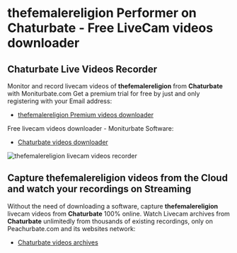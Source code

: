 # thefemalereligion Performer on Chaturbate - Free LiveCam videos downloader

## Chaturbate Live Videos Recorder

Monitor and record livecam videos of **thefemalereligion** from **Chaturbate** with Moniturbate.com
Get a premium trial for free by just and only registering with your Email address:
* [thefemalereligion Premium videos downloader](https://moniturbate.com/request-demo-licence-key.html)

Free livecam videos downloader - Moniturbate Software:
* [Chaturbate videos downloader](https://moniturbate.com/moniturbate-download-software.html)

![thefemalereligion livecam videos recorder](https://peachurnet.com/templates/moniturbate-software.png)


## Capture thefemalereligion videos from the Cloud and watch your recordings on Streaming

Without the need of downloading a software, capture **thefemalereligion** livecam videos from **Chaturbate** 100% online.
Watch Livecam archives from **Chaturbate** unlimitedly from thousands of existing recordings, only on Peachurbate.com and its websites network:
* [Chaturbate videos archives](https://peachurnet.com/)